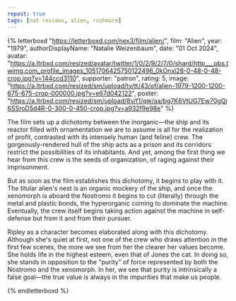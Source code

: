 ```yaml
---
repost: true
tags: [nat reviews, alien, rushmore]
---
```


{% letterboxd "https://letterboxd.com/nex3/film/alien/",
    film: "Alien",
    year: "1979",
    authorDisplayName: "Natalie Weizenbaum",
    date: "01 Oct 2024",
    avatar: "https://a.ltrbxd.com/resized/avatar/twitter/1/0/2/9/2/7/0/shard/http___pbs.twimg.com_profile_images_1051706425750122496_0kOnxl28-0-48-0-48-crop.jpg?v=144ccd3110",
    supporter: "patron",
    rating: 5,
    image: "https://a.ltrbxd.com/resized/sm/upload/ty/tt/43/of/alien-1979-1200-1200-675-675-crop-000000.jpg?v=e67d042122",
    poster: "https://a.ltrbxd.com/resized/sm/upload/8v/f1/qw/aa/bg7K6VtUG7Ew70gQj6SSroD5d4R-0-300-0-450-crop.jpg?v=a932f9e98e" %}
  <p>
    The film sets up a dichotomy between the inorganic—the ship and its reactor
    filled with ornamentation we are to assume is all for the realization of
    profit, contrasted with its intensely human (and feline) crew. The
    gorgeously-rendered hull of the ship acts as a prison and its corridors
    restrict the possibilities of its inhabitants. And yet, among the first
    thing we hear from this crew is the seeds of organization, of raging against
    their imprisonment.
  </p>
  <p>
    But as soon as the film establishes this dichotomy, it begins to play with
    it. The titular alien's nest is an organic mockery of the ship, and once the
    xenomorph is aboard the Nostromo it begins to cut (literally) through the
    metal and plastic bonds, the hyperorganic coming to dominate the machine.
    Eventually, the crew itself begins taking action against the machine in
    self-defense but from it and from their pursuer.
  </p>
  <p>
    Ripley as a character becomes elaborated along with this dichotomy. Although
    she's quiet at first, not one of the crew who draws attention in the first
    few scenes, the more we see from her the clearer her values become. She
    holds life in the highest esteem, even that of Jones the cat. In doing so,
    she stands in opposition to the "purity" of force represented by both the
    Nostromo and the xenomorph. In her, we see that purity is intrinsically a
    false goal—the true value is always in the impurities that make us people.
  </p>
{% endletterboxd %}
